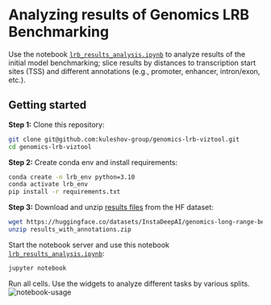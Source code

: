 # Analyzing results of Genomics LRB Benchmarking

Use the notebook [`lrb_results_analysis.ipynb`](lrb_results_analysis.ipynb) to analyze results of the initial model benchmarking; slice results by distances to transcription start sites (TSS) and different annotations (e.g., promoter, enhancer, intron/exon, etc.).

## Getting started
**Step 1:** Clone this repository:
```bash
git clone git@github.com:kuleshov-group/genomics-lrb-viztool.git
cd genomics-lrb-viztool
```

**Step 2:** Create conda env and install requirements:
```bash
conda create -n lrb_env python=3.10
conda activate lrb_env
pip install -r requirements.txt
```

**Step 3:** Download and unzip [results files](https://huggingface.co/datasets/InstaDeepAI/genomics-long-range-benchmark/blob/main/results_with_annotations.zip) from the HF dataset:
```bash
wget https://huggingface.co/datasets/InstaDeepAI/genomics-long-range-benchmark/blob/main/results_with_annotations.zip
unzip results_with_annotations.zip
```

Start the notebook server and use this notebook [`lrb_results_analysis.ipynb`](lrb_results_analysis.ipynb):
```bash
jupyter notebook
```
Run all cells.
Use the widgets to analyze different tasks by various splits.
![notebook-usage](assets/lrb_analysis.gif)


